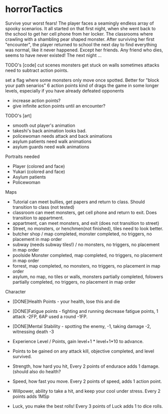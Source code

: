 # horrorTactics
Survive your worst fears! The player faces a seamingly endless array of spooky scenarios.  It all started on that first night, when she went back to the school to get her cell phone from her locker. The classrooms where crawling with a shambling pear shaped monster.  After surviving her first "encounter", the player returned to school the next day to find everything was normal, like it never happened.  Except her friends.  Any friend who dies, seems to have never existed!  The next night ...

TODO's [code]
cut scenes
monsters get stuck on walls sometimes
attacks need to subtract action points.

set a flag where some monsters only move once spotted.  Better for "block your path senarios"
6 action points kind of drags the game in some longer levels, especially if you have already defeated opponents
  - increase action points?
  - give infinite action points until an encounter?


TODO's [art]
- smooth out player's animation
- takeshi's back animation looks bad.
- policewoman needs attack and back animations
- asylum patients need walk animations
- asylum guards need walk animations

Portraits needed
- Player (colored and face)
- Yukari (colored and face)
- Asylum patients
- Policewoman

Maps
- Tutorial can meet bullies, get papers and return to class.  Should transition to class (not tested)
- classroom can meet monsters, get cell phone and return to exit.  Does transition to appartment.
- appartment, can meet monsters, and exit (does not transition to street)
- Street, no monsters, or henchmen(not finished), tiles need to look better.
- butcher shop / map completed, monster completed, no triggers, no placement in map order
- subway (needs subway tiles!) / no monsters, no triggers, no placement in map order
- poolside Monster completed, map completed, no triggers, no placement in map order
- forrest, map completed, no monsters, no triggers, no placement in map order
- asylum, no map, no tiles or walls, monsters partially completed, folowers partially completed, no triggers, no placement in map order

Character
- [DONE]Health Points - your health, lose this and die
- [DONE]Fatigue points - fighting and running decrease fatigue points, 1 attack -2FP, 6AP used a round -1FP.
- [DONE]Mental Stability - spotting the enemy, -1, taking damage -2, witnessing death -3

 - Experience Level / Points, gain level+1 * level+1*10 to advance.
 - Points to be gained on any attack kill, objective completed, and level survived.
 - Strength, how hard you hit, Every 2 points of endurace adds 1 damage. (should also do health?
 - Speed, how fast you move. Every 2 points of speed, adds 1 action point.
 - Willpower, ability to take a hit, and keep your cool under stress. Every 2 points adds 1MSp
 - Luck, you make the best rolls! Every 3 points of Luck adds 1 to dice rolls.
 
 
